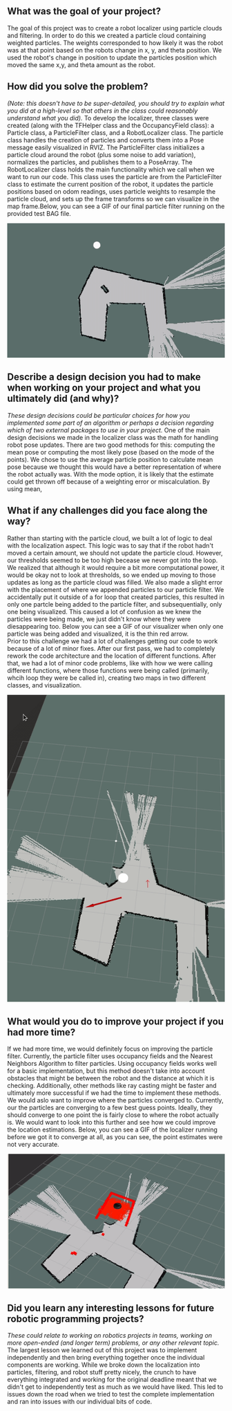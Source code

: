 ## What was the goal of your project?
The goal of this project was to create a robot localizer using particle clouds
and filtering. In order to do this we created a particle cloud containing
weighted particles. The weights corresponded to how likely it was the robot was
at that point based on the robots change in x, y, and theta position. We used
the robot's change in position to update the particles position which moved the
same x,y, and theta amount as the robot. 

## How did you solve the problem? 
*(Note: this doesn't have to be super-detailed, you should try to explain what you did at a high-level so that others in the class could reasonably understand what you did).*
To develop the localizer, three classes were created (along with the TFHelper class and the OccupancyField class): a Particle class, a ParticleFilter class, and a RobotLocalizer class. The particle class handles the creation of particles and converts them into a Pose message easily visualized in RVIZ. The ParticleFilter class initializes a particle cloud around the robot (plus some noise to add variation), normalizes the particles, and publishes them to a PoseArray. The RobotLocalizer class holds the main functionality which we call when we want to run our code. This class uses the particle are from the ParticleFilter class to estimate the current position of the robot, it updates the particle positions based on odom readings, uses particle weights to resample the particle cloud, and sets up the frame transforms so we can visualize in the map frame.Below, you can see a GIF of our final particle filter running on the provided test BAG file.

![GIF of our particle filter in action](https://github.com/isaacvandor/robot_localization/blob/master/media/filterclouds.gif)

## Describe a design decision you had to make when working on your project and what you ultimately did (and why)? 
*These design decisions could be particular choices for how you implemented some part of an algorithm or perhaps a decision regarding which of two external packages to use in your project.*
One of the main design decisions we made in the localizer class was the math for handling robot pose updates. There are two good methods for this: computing the mean pose or computing the most likely pose (based on the mode of the points). We chose to use the average particle position to calculate mean pose because we thought this would have a better representation of where the robot actually was. With the mode option, it is likely that the estimate could get thrown off because of a weighting error or miscalculation. By using mean,

## What if any challenges did you face along the way?
Rather than starting with the particle cloud, we built a lot of logic to deal with the localization aspect. This logic was to say that if the robot hadn't moved a certain amount, we should not update the particle cloud. However, our thresholds seemed to be too high becease we never got into the loop. We realized that although it would require a bit more computational power, it would be okay not to look at thresholds, so we ended up moving to those updates as long as the particle cloud was filled. We also made a slight error with the placement of where we appended particles to our particle filter. We accidentally put it outside of a for loop that created particles, this resulted in only one partcle being added to the particle filter, and subsequentially, only one being visualized. This caused a lot of confusion as we knew the particles were being made, we just didn't know where they were diesappearing too. Below you can see a GIF of our visualizer when only one particle was being added and visualized, it is the thin red arrow.  
Prior to this challenge we had a lot of challenges getting our code to work because of a lot of minor fixes. After our first pass, we had to completely rework the code architecture and the location of different functions. After that, we had a lot of minor code problems, like with how we were calling different functions, where those functions were being called (primarily, whcih loop they were be called in), creating two maps in two different classes, and visualization.

![GIF of our particle cloud just not even running at all](https://github.com/isaacvandor/robot_localization/blob/master/media/solonelyohsolonely.gif)

## What would you do to improve your project if you had more time?
If we had more time, we would definitely focus on improving the particle filter. Currently, the particle filter uses occupancy fields and the Nearest Neighbors Algorithm to filter particles. Using occupancy fields works well for a basic implementation, but this method doesn't take into account obstacles that might be between the robot and the distance at which it is checking. Additionally, other methods like ray casting might be faster and ultimately more successful if we had the time to implement these methods. 
We would aslo want to improve where the particles converged to. Currently, our the particles are converging to a few best guess points. Ideally, they should converge to one point the is fairly close to where the robot actually is. We would want to look into this further and see how we could improve the location estimations. Below, you can see a GIF of the localizer running before we got it to converge at all, as you can see, the point estimates were not very accurate.

![GIF of our "localizer" running](https://github.com/isaacvandor/robot_localization/blob/master/media/pfcloudrunning.gif)

## Did you learn any interesting lessons for future robotic programming projects?
*These could relate to working on robotics projects in teams, working on more
open-ended (and longer term) problems, or any other relevant topic.*
The largest lesson we learned out of this project was to implement independently and then bring everything together once the individual components are working. While we broke down the localization into particles, filtering, and robot stuff pretty nicely, the crunch to have everything integrated and working for the original deadline meant that we didn't get to independently test as much as we would have liked. This led to issues down the road when we tried to test the complete implementation and ran into issues with our individual bits of code. 
